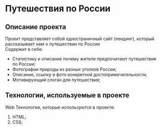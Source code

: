 # Путешествия по России

## Описание проекта

Проект представляет собой одностраничный сайт (лендинг), который рассказывает нам о путешествии по России\
Содержит в себе:
* Статистику и описание почему жители предпочитают путешествия по России;
* Фотографии природы из разных уголков России;
* Описание, ссылку и фото конкретной достопримечательности;
* Мотивирующий слоган для путешествия;

## Технологии, используемые в проекте

Web Технологии, которые используются в проекте:
1. HTML;
2. CSS;


